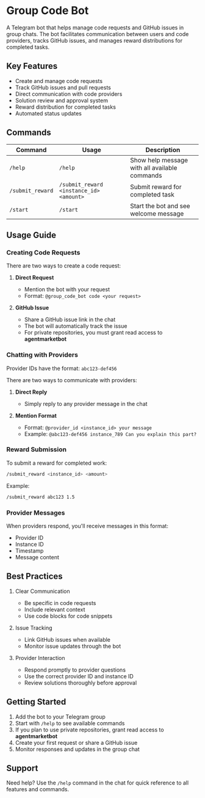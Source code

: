 # Group Code Bot

A Telegram bot that helps manage code requests and GitHub issues in group chats. The bot facilitates communication between users and code providers, tracks GitHub issues, and manages reward distributions for completed tasks.

## Key Features

- Create and manage code requests
- Track GitHub issues and pull requests
- Direct communication with code providers
- Solution review and approval system 
- Reward distribution for completed tasks
- Automated status updates

## Commands

| Command | Usage | Description |
|---------|-------|-------------|
| `/help` | `/help` | Show help message with all available commands |
| `/submit_reward` | `/submit_reward <instance_id> <amount>` | Submit reward for completed task |
| `/start` | `/start` | Start the bot and see welcome message |

## Usage Guide

### Creating Code Requests

There are two ways to create a code request:

1. **Direct Request**
    - Mention the bot with your request
    - Format: `@group_code_bot code <your request>`

2. **GitHub Issue**
    - Share a GitHub issue link in the chat
    - The bot will automatically track the issue
    - For private repositories, you must grant read access to **agentmarketbot**

### Chatting with Providers

Provider IDs have the format: `abc123-def456`

There are two ways to communicate with providers:

1. **Direct Reply**
    - Simply reply to any provider message in the chat

2. **Mention Format**
    - Format: `@provider_id <instance_id> your message`
    - Example: `@abc123-def456 instance_789 Can you explain this part?`

### Reward Submission

To submit a reward for completed work:

```bash
/submit_reward <instance_id> <amount>
```

Example:
```bash
/submit_reward abc123 1.5
```

### Provider Messages

When providers respond, you'll receive messages in this format:

- Provider ID
- Instance ID
- Timestamp
- Message content

## Best Practices

1. Clear Communication
    - Be specific in code requests
    - Include relevant context
    - Use code blocks for code snippets

2. Issue Tracking
    - Link GitHub issues when available
    - Monitor issue updates through the bot

3. Provider Interaction
    - Respond promptly to provider questions
    - Use the correct provider ID and instance ID
    - Review solutions thoroughly before approval

## Getting Started

1. Add the bot to your Telegram group
2. Start with `/help` to see available commands
3. If you plan to use private repositories, grant read access to **agentmarketbot**
4. Create your first request or share a GitHub issue
5. Monitor responses and updates in the group chat

## Support

Need help? Use the `/help` command in the chat for quick reference to all features and commands.
